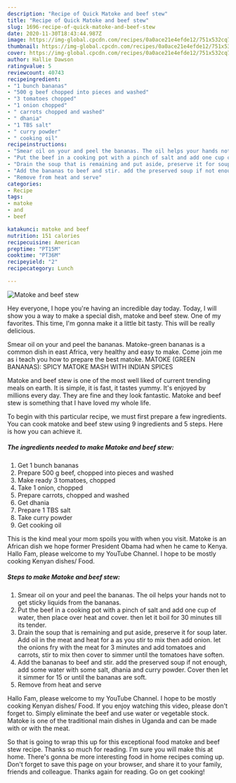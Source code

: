 ```yaml
---
description: "Recipe of Quick Matoke and beef stew"
title: "Recipe of Quick Matoke and beef stew"
slug: 1696-recipe-of-quick-matoke-and-beef-stew
date: 2020-11-30T18:43:44.987Z
image: https://img-global.cpcdn.com/recipes/0a0ace21e4efde12/751x532cq70/matoke-and-beef-stew-recipe-main-photo.jpg
thumbnail: https://img-global.cpcdn.com/recipes/0a0ace21e4efde12/751x532cq70/matoke-and-beef-stew-recipe-main-photo.jpg
cover: https://img-global.cpcdn.com/recipes/0a0ace21e4efde12/751x532cq70/matoke-and-beef-stew-recipe-main-photo.jpg
author: Hallie Dawson
ratingvalue: 5
reviewcount: 40743
recipeingredient:
- "1 bunch bananas"
- "500 g beef chopped into pieces and washed"
- "3 tomatoes chopped"
- "1 onion chopped"
- " carrots chopped and washed"
- " dhania"
- "1 TBS salt"
- " curry powder"
- " cooking oil"
recipeinstructions:
- "Smear oil on your and peel the bananas. The oil helps your hands not to get sticky liquids from the bananas."
- "Put the beef in a cooking pot with a pinch of salt and add one cup of water, then place over heat and cover. then let it boil for 30 minutes till its tender."
- "Drain the soup that is remaining and put aside, preserve it for soup later. Add oil in the meat and heat for a as you stir to mix then add onion. let the onions fry with the meat for 3 minutes and add tomatoes and carrots, stir to mix then cover to simmer until the tomatoes have soften."
- "Add the bananas to beef and stir. add the preserved soup if not enough, add some water with some salt, dhania and curry powder. Cover then let it simmer for 15 or until the bananas are soft."
- "Remove from heat and serve"
categories:
- Recipe
tags:
- matoke
- and
- beef

katakunci: matoke and beef 
nutrition: 151 calories
recipecuisine: American
preptime: "PT15M"
cooktime: "PT36M"
recipeyield: "2"
recipecategory: Lunch

---
```



![Matoke and beef stew](https://img-global.cpcdn.com/recipes/0a0ace21e4efde12/751x532cq70/matoke-and-beef-stew-recipe-main-photo.jpg)

Hey everyone, I hope you're having an incredible day today. Today, I will show you a way to make a special dish, matoke and beef stew. One of my favorites. This time, I'm gonna make it a little bit tasty. This will be really delicious.

Smear oil on your and peel the bananas. Matoke-green bananas is a common dish in east Africa, very healthy and easy to make. Come join me as i teach you how to prepare the best matoke. MATOKE (GREEN BANANAS): SPICY MATOKE MASH WITH INDIAN SPICES

Matoke and beef stew is one of the most well liked of current trending meals on earth. It is simple, it is fast, it tastes yummy. It's enjoyed by millions every day. They are fine and they look fantastic. Matoke and beef stew is something that I have loved my whole life.


To begin with this particular recipe, we must first prepare a few ingredients. You can cook matoke and beef stew using 9 ingredients and 5 steps. Here is how you can achieve it.

<!--inarticleads1-->

##### The ingredients needed to make Matoke and beef stew:

1. Get 1 bunch bananas
1. Prepare 500 g beef, chopped into pieces and washed
1. Make ready 3 tomatoes, chopped
1. Take 1 onion, chopped
1. Prepare  carrots, chopped and washed
1. Get  dhania
1. Prepare 1 TBS salt
1. Take  curry powder
1. Get  cooking oil


This is the kind meal your mom spoils you with when you visit. Matoke is an African dish we hope former President Obama had when he came to Kenya. Hallo Fam, please welcome to my YouTube Channel. I hope to be mostly cooking Kenyan dishes/ Food. 

<!--inarticleads2-->

##### Steps to make Matoke and beef stew:

1. Smear oil on your and peel the bananas. The oil helps your hands not to get sticky liquids from the bananas.
1. Put the beef in a cooking pot with a pinch of salt and add one cup of water, then place over heat and cover. then let it boil for 30 minutes till its tender.
1. Drain the soup that is remaining and put aside, preserve it for soup later. Add oil in the meat and heat for a as you stir to mix then add onion. let the onions fry with the meat for 3 minutes and add tomatoes and carrots, stir to mix then cover to simmer until the tomatoes have soften.
1. Add the bananas to beef and stir. add the preserved soup if not enough, add some water with some salt, dhania and curry powder. Cover then let it simmer for 15 or until the bananas are soft.
1. Remove from heat and serve


Hallo Fam, please welcome to my YouTube Channel. I hope to be mostly cooking Kenyan dishes/ Food. If you enjoy watching this video, please don&#39;t forget to. Simply eliminate the beef and use water or vegetable stock. Matoke is one of the traditional main dishes in Uganda and can be made with or with the meat. 

So that is going to wrap this up for this exceptional food matoke and beef stew recipe. Thanks so much for reading. I'm sure you will make this at home. There's gonna be more interesting food in home recipes coming up. Don't forget to save this page on your browser, and share it to your family, friends and colleague. Thanks again for reading. Go on get cooking!

